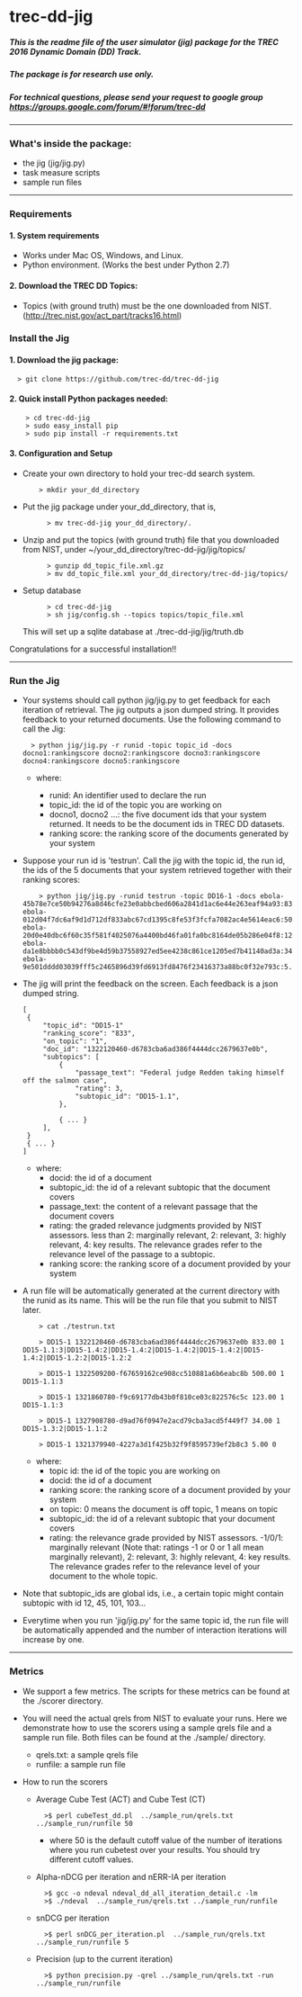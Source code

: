 # trec-dd-jig

##### This is the readme file of  the user simulator (jig) package for the TREC 2016 Dynamic Domain (DD) Track.
##### The package is for research use only.

##### For technical questions, please send your request to google group https://groups.google.com/forum/#!forum/trec-dd

**************************************************************************

### What's inside the package:

* the jig (jig/jig.py)
* task measure scripts
* sample run files

**************************************************************************

### Requirements

#### 1. System requirements
- Works under Mac OS, Windows, and Linux.
- Python environment. (Works the best under Python 2.7)


#### 2. Download the TREC DD Topics:

- Topics (with ground truth) must be the one downloaded from NIST. (http://trec.nist.gov/act_part/tracks16.html)


### Install the Jig

#### 1. Download the jig package:

  ``` shell
    > git clone https://github.com/trec-dd/trec-dd-jig
  ```

#### 2. Quick install Python packages needed:

        > cd trec-dd-jig
        > sudo easy_install pip
        > sudo pip install -r requirements.txt


#### 3. Configuration and Setup
- Create your own directory to hold your trec-dd search system.
    ``` shell
        > mkdir your_dd_directory
    ```

- Put the jig package under your_dd_directory, that is,
  ``` shell
        > mv trec-dd-jig your_dd_directory/.
  ```

- Unzip and put the topics (with ground truth) file that you downloaded from NIST, under ~/your_dd_directory/trec-dd-jig/jig/topics/
  ``` shell
        > gunzip dd_topic_file.xml.gz
        > mv dd_topic_file.xml your_dd_directory/trec-dd-jig/topics/
  ```

- Setup database

  ``` shell
        > cd trec-dd-jig
        > sh jig/config.sh --topics topics/topic_file.xml
  ```
  This will set up a sqlite database at ./trec-dd-jig/jig/truth.db

 Congratulations for a successful installation!!

**************************************************************************
### Run the Jig
- Your systems should call python jig/jig.py to get feedback for each iteration of retrieval. The jig outputs a json dumped string. It provides feedback to your returned documents. Use the following command to call the Jig:

  ``` shell
    > python jig/jig.py -r runid -topic topic_id -docs docno1:rankingscore docno2:rankingscore docno3:rankingscore docno4:rankingscore docno5:rankingscore
  ```

    + where:

        - runid: An identifier used to declare the run
        - topic_id: the id of the topic you are working on
        - docno1, docno2 ...: the five document ids that your system returned. It needs to be the document ids in TREC DD datasets.
        - ranking score: the ranking score of the documents generated by your system

-  Suppose your run id is 'testrun'. Call the jig with the topic id, the run id, the ids of the 5 documents that your system retrieved together with their ranking scores:

    ``` shell
        > python jig/jig.py -runid testrun -topic DD16-1 -docs ebola-45b78e7ce50b94276a8d46cfe23e0abbcbed606a2841d1ac6e44e263eaf94a93:833.00 ebola-012d04f7dc6af9d1d712df833abc67cd1395c8fe53f3fcfa7082ac4e5614eac6:500.00 ebola-20d0e40dbc6f60c35f581f4025076a4400bd46fa01fa0bc8164de05b286e04f8:123.00 ebola-da1e8bbbb0c543df9be4d59b37558927ed5ee4238c861ce1205ed7b41140ad3a:34.00 ebola-9e501dddd03039fff5c2465896d39fd6913fd8476f23416373a88bc0f32e793c:5.00
    ```

- The jig will print the feedback on the screen. Each feedback is a json dumped string.

    ``` shell
    [
     {
         "topic_id": "DD15-1"
         "ranking_score": "833",
         "on_topic": "1",
         "doc_id": "1322120460-d6783cba6ad386f4444dcc2679637e0b",
         "subtopics": [
             {
                 "passage_text": "Federal judge Redden taking himself off the salmon case",
                 "rating": 3,
                 "subtopic_id": "DD15-1.1",
             },

             { ... }
         ],
     }
     { ... }
    ]

    ```
    + where:
        - docid: the id of a document
        - subtopic_id: the id of a relevant subtopic that the document covers
        - passage_text: the content of a relevant passage that the document covers
        - rating: the graded relevance judgments provided by NIST assessors. less than 2: marginally relevant, 2: relevant, 3: highly relevant, 4: key results. The relevance grades refer to the relevance level of the passage to a subtopic.
        - ranking score: the ranking score of a document provided by your system

- A run file will be automatically generated at the current directory with the runid as its name. This will be the run file that you submit to NIST later.

    ``` shell
        > cat ./testrun.txt

        > DD15-1 1322120460-d6783cba6ad386f4444dcc2679637e0b 833.00 1 DD15-1.1:3|DD15-1.4:2|DD15-1.4:2|DD15-1.4:2|DD15-1.4:2|DD15-1.4:2|DD15-1.2:2|DD15-1.2:2

        > DD15-1 1322509200-f67659162ce908cc510881a6b6eabc8b 500.00 1 DD15-1.1:3

        > DD15-1 1321860780-f9c69177db43b0f810ce03c822576c5c 123.00 1 DD15-1.1:3

        > DD15-1 1327908780-d9ad76f0947e2acd79cba3acd5f449f7 34.00 1 DD15-1.3:2|DD15-1.1:2

        > DD15-1 1321379940-4227a3d1f425b32f9f8595739ef2b8c3 5.00 0
    ``` 


    + where:
        - topic id: the id of the topic you are working on
        - docid: the id of a document
        - ranking score: the ranking score of a document provided by your system
        - on topic: 0 means the document is off topic, 1 means on topic
        - subtopic_id: the id of a relevant subtopic that your document covers
        - rating: the relevance grade provided by NIST assessors. -1/0/1: marginally relevant (Note that: ratings -1 or 0 or 1 all mean marginally relevant), 2: relevant, 3: highly relevant, 4: key results. The relevance grades refer to the relevance level of your document to the whole topic.

- Note that subtopic_ids are global ids, i.e., a certain topic might contain subtopic with id 12, 45, 101, 103...
- Everytime when you run 'jig/jig.py' for the same topic id, the run file will be automatically appended and the number of interaction iterations will increase by one. 


**************************************************************************


### Metrics
- We support a few metrics. The scripts for these metrics can be found at the ./scorer directory.
- You will need the actual qrels from NIST to evaluate your runs. Here we demonstrate how to use the scorers using a sample qrels file and a sample run file. Both files can be found at the ./sample/ directory.
    + qrels.txt: a sample qrels file
    + runfile: a sample run file
- How to run the scorers

    + Average Cube Test (ACT) and Cube Test (CT)

      ``` shell
        >$ perl cubeTest_dd.pl  ../sample_run/qrels.txt ../sample_run/runfile 50
      ```
        - where 50 is the default cutoff value of the number of iterations where you run cubetest over your results. You should try different cutoff values.

    + Alpha-nDCG per iteration and nERR-IA per iteration

      ``` shell
        >$ gcc -o ndeval ndeval_dd_all_iteration_detail.c -lm
        >$ ./ndeval  ../sample_run/qrels.txt ../sample_run/runfile
      ```

    + snDCG per iteration

      ``` shell
        >$ perl snDCG_per_iteration.pl  ../sample_run/qrels.txt ../sample_run/runfile 5
      ```

    + Precision (up to the current iteration)

      ``` shell
        >$ python precision.py -qrel ../sample_run/qrels.txt -run ../sample_run/runfile
      ```
